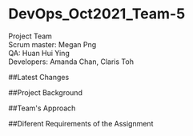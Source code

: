 # DevOps_Oct2021_Team-5

Project Team
<br>Scrum master: Megan Png
<br>QA: Huan Hui Ying
<br>Developers: Amanda Chan, Claris Toh


##Latest Changes 


##Project Background


##Team's Approach


##Diferent Requirements of the Assignment

